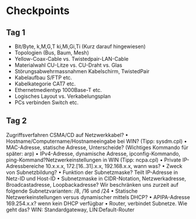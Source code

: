 # Checkpoints

## Tag 1
* Bit/Byte, k,M,G,T ki,Mi,Gi,Ti (Kurz darauf hingewiesen)
* Topologien (Bus, Baum, Mesh)
* Yellow-Coax-Cable vs. Twistedpair-LAN-Cable
* Materialwahl CU-Litze vs. CU-Draht vs. Glas
* Störungsabwehrmassnahmen Kabelschirm, TwistedPair
* Kabelaufbau S/FTP etc.
* Kabelkategorie CAT7 etc.
* Ethernetmedientyp 1000Base-T etc.
* Logisches Layout vs. Verkabelungsplan
* PCs verbinden Switch etc.

## Tag 2
Zugriffsverfahren CSMA/CD auf Netzwerkkabel?
• Hostname/Computername/Hostnameeingabe bei WIN?
(Tipp: sysdm.cpl)
• MAC-Adresse, statische Adresse, Unterscheide?
(Wichtiges Kommando für später: arp)
• IPv4-Adresse, dynamische Adresse, ipconfig-Kommando, ping-Kommand?Netzwerkeinstellungen in WIN (Tipp: ncpa.cpl)
• Private IP-Adressbereiche 10.x.x.x, 172.[16..31].x.x, 192.168.x.x, wann was?
• Zweck von Subnetzbildung?
• Funktion der Subnetzmaske?
Teilt IP-Adresse in Netz-ID und Host-ID
• Subnetzmaske in CIDR-Notation, Netzwerkadresse, Broadcastadresse,
Loopbackadresse?
Wir beschränken uns zurzeit auf folgende Subnetzvarianten: /8, /16 und /24
• Statische Netzwerkeinstellungen versus dynamischer mittels DHCP?
• APIPA-Adresse 169.254.x.x?
wenn kein DHCP verfügbar
• Router, verbindet Subnetze. Wie geht das?
WIN: Standardgateway, LIN:Default-Router